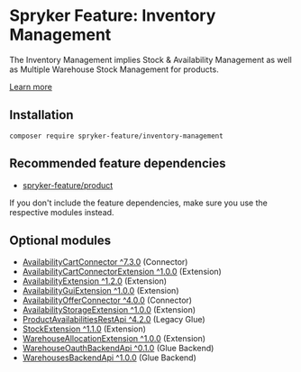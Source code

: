 # Spryker Feature: Inventory Management

The Inventory Management implies Stock & Availability Management as well as Multiple Warehouse Stock Management for products.

[Learn more](https://docs.spryker.com/docs/pbc/all/warehouse-management-system/202307.0/base-shop/inventory-management-feature-overview.html)

## Installation

```
composer require spryker-feature/inventory-management
```

## Recommended feature dependencies
- [spryker-feature/product](https://github.com/spryker-feature/product)

If you don't include the feature dependencies, make sure you use the respective modules instead.

## Optional modules
- [AvailabilityCartConnector ^7.3.0](https://github.com/spryker/availability-cart-connector) (Connector)
- [AvailabilityCartConnectorExtension ^1.0.0](https://github.com/spryker/availability-cart-connector-extension) (Extension)
- [AvailabilityExtension ^1.2.0](https://github.com/spryker/availability-extension) (Extension)
- [AvailabilityGuiExtension ^1.0.0](https://github.com/spryker/availability-gui-extension) (Extension)
- [AvailabilityOfferConnector ^4.0.0](https://github.com/spryker/availability-offer-connector) (Connector)
- [AvailabilityStorageExtension ^1.0.0](https://github.com/spryker/availability-storage-extension) (Extension)
- [ProductAvailabilitiesRestApi ^4.2.0](https://github.com/spryker/product-availabilities-rest-api) (Legacy Glue)
- [StockExtension ^1.1.0](https://github.com/spryker/stock-extension) (Extension)
- [WarehouseAllocationExtension ^1.0.0](https://github.com/spryker/warehouse-allocation-extension) (Extension)
- [WarehouseOauthBackendApi ^0.1.0](https://github.com/spryker/warehouse-oauth-backend-api) (Glue Backend)
- [WarehousesBackendApi ^1.0.0](https://github.com/spryker/warehouses-backend-api) (Glue Backend)
